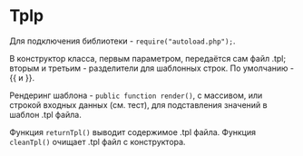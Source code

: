 # Tplp

Для подключения библиотеки - `require("autoload.php");`.

В конструктор класса, первым параметром, 
передаётся сам файл .tpl; вторым и третьим -
разделители для шаблонных строк. По умолчанию - {{ и }}.

Рендеринг шаблона - `public function render()`, с
массивом, или строкой входных данных (см. тест),
для подставления значений в шаблон .tpl файла.

Функция `returnTpl()` выводит содержимое .tpl файла.
Функция `cleanTpl()` очищает .tpl файл с конструктора.